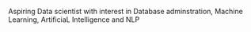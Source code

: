 Aspiring Data scientist with interest in Database adminstration, Machine Learning, ArtificiaL Intelligence and NLP
